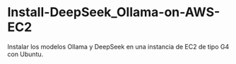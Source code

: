 # Install-DeepSeek_Ollama-on-AWS-EC2
Instalar los modelos Ollama y DeepSeek en una instancia de EC2 de tipo G4 con Ubuntu.
